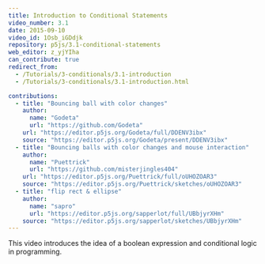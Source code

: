 ```yaml
---
title: Introduction to Conditional Statements
video_number: 3.1
date: 2015-09-10
video_id: 1Osb_iGDdjk
repository: p5js/3.1-conditional-statements
web_editor: z_yjYIha
can_contribute: true
redirect_from:
  - /Tutorials/3-conditionals/3.1-introduction
  - /Tutorials/3-conditionals/3.1-introduction.html

contributions:
  - title: "Bouncing ball with color changes"
    author:
      name: "Godeta"
      url: "https://github.com/Godeta"
    url: "https://editor.p5js.org/Godeta/full/DDENV3ibx"
    source: "https://editor.p5js.org/Godeta/present/DDENV3ibx"
  - title: "Bouncing balls with color changes and mouse interaction"
    author:
      name: "Puettrick"
      url: "https://github.com/misterjingles404"
    url: "https://editor.p5js.org/Puettrick/full/oUHOZOAR3"
    source: "https://editor.p5js.org/Puettrick/sketches/oUHOZOAR3"
  - title: "flip rect & ellipse"
    author:
      name: "sapro"
      url: "https://editor.p5js.org/sapperlot/full/UBbjyrXHm"
    source: "https://editor.p5js.org/sapperlot/sketches/UBbjyrXHm"
---
```

This video introduces the idea of a boolean expression and conditional logic in programming.
